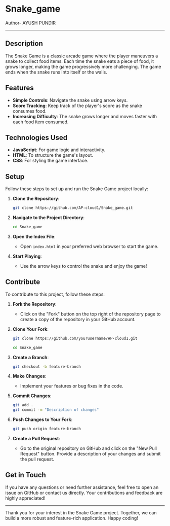 # Snake_game
Author- AYUSH PUNDIR
<br>
<hr>


## Description

The Snake Game is a classic arcade game where the player maneuvers a snake to collect food items. Each time the snake eats a piece of food, it grows longer, making the game progressively more challenging. The game ends when the snake runs into itself or the walls.

## Features

- **Simple Controls**: Navigate the snake using arrow keys.
- **Score Tracking**: Keep track of the player's score as the snake consumes food.
- **Increasing Difficulty**: The snake grows longer and moves faster with each food item consumed.

## Technologies Used

- **JavaScript**: For game logic and interactivity.
- **HTML**: To structure the game's layout.
- **CSS**: For styling the game interface.

## Setup

Follow these steps to set up and run the Snake Game project locally:

1. **Clone the Repository**:
    ```bash
    git clone https://github.com/AP-cloud1/Snake_game.git
    ```
2. **Navigate to the Project Directory**:
    ```bash
    cd Snake_game
    ```
3. **Open the Index File**:
    - Open `index.html` in your preferred web browser to start the game.

4. **Start Playing**:
    - Use the arrow keys to control the snake and enjoy the game!

## Contribute

To contribute to this project, follow these steps:

1. **Fork the Repository**:
    - Click on the "Fork" button on the top right of the repository page to create a copy of the repository in your GitHub account.

2. **Clone Your Fork**:
    ```bash
    git clone https://github.com/yourusername/AP-cloud1.git
    ```
     ```bash
    cd Snake_game
    ```
3. **Create a Branch**:
    ```bash
    git checkout -b feature-branch
    ```
4. **Make Changes**:
    - Implement your features or bug fixes in the code.

5. **Commit Changes**:
    ```bash
    git add .
    git commit -m "Description of changes"
    ```
6. **Push Changes to Your Fork**:
    ```bash
    git push origin feature-branch
    ```
7. **Create a Pull Request**:
    - Go to the original repository on GitHub and click on the "New Pull Request" button. Provide a description of your changes and submit the pull request.



## Get in Touch

If you have any questions or need further assistance, feel free to open an issue on GitHub or contact us directly. Your contributions and feedback are highly appreciated!

---

Thank you for your interest in the Snake Game project. Together, we can build a more robust and feature-rich application. Happy coding!
